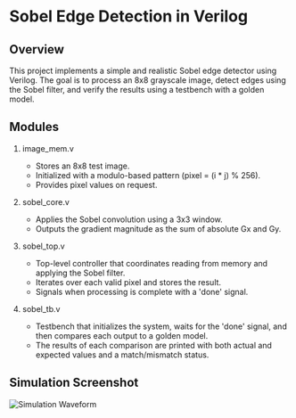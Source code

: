 Sobel Edge Detection in Verilog
===============================

Overview
--------
This project implements a simple and realistic Sobel edge detector using Verilog. The goal is to process an 8x8 grayscale image, detect edges using the Sobel filter, and verify the results using a testbench with a golden model.

Modules
-------

1. image_mem.v
   - Stores an 8x8 test image.
   - Initialized with a modulo-based pattern (pixel = (i * j) % 256).
   - Provides pixel values on request.

2. sobel_core.v
   - Applies the Sobel convolution using a 3x3 window.
   - Outputs the gradient magnitude as the sum of absolute Gx and Gy.

3. sobel_top.v
   - Top-level controller that coordinates reading from memory and applying the Sobel filter.
   - Iterates over each valid pixel and stores the result.
   - Signals when processing is complete with a 'done' signal.

4. sobel_tb.v
   - Testbench that initializes the system, waits for the 'done' signal, and then compares each output to a golden model.
   - The results of each comparison are printed with both actual and expected values and a match/mismatch status.

Simulation Screenshot
---------------------

![Simulation Waveform](https://github.com/hitechzex/Sobel-Edge-Detection/blob/main/Simulation_screenshot/Simulation_screenshot.png?raw=true)
